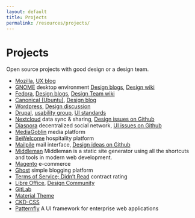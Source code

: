 ```yaml
---
layout: default
title: Projects
permalink: /resources/projects/
---
```



# Projects

Open source projects with good design or a design team.

* [Mozilla](http://mozilla.org), [UX blog](https://blog.mozilla.org/ux)
* [GNOME](http://gnome.org) desktop environment [Design blogs](http://planet.gnome.org/ux/), [Design wiki](https://wiki.gnome.org/Design)
* [Fedora](http://getfedora.org), [Design blogs](http://planet.fedoraproject.org/design), [Design Team wiki](http://fedoraproject.org/wiki/Design)
* [Canonical (Ubuntu)](http://ubuntu.com), [Design blog](http://design.canonical.com)
* [Wordpress](http://wordpress.org), [Design discussion](http://make.wordpress.org/ui/)
* [Drupal](http://drupal.org), [usability group](https://groups.drupal.org/usability), [UI standards](https://drupal.org/ui-standards)
* [Nextcloud](http://nextcloud.com) data sync & sharing, [Design issues on Github](https://github.com/nextcloud/core/issues?labels=design)
* [Diaspora](https://diasporafoundation.org/) decentralized social network, [UI issues on Github](https://github.com/diaspora/diaspora/issues?labels=ui)
* [MediaGoblin](http://mediagoblin.org/) media platform
* [BeWelcome](http://www.bewelcome.org/) hospitality platform
* [Mailpile](http://www.mailpile.is/) mail interface, [Design ideas on Github](https://github.com/pagekite/mailpile/issues?milestone=2)
* [Middleman](https://middlemanapp.com/) Middleman is a static site generator using all the shortcuts and tools in modern web development.
* [Magento](http://magento.com/) e-commerce
* [Ghost](https://ghost.org/) simple blogging platform
* [Terms of Service; Didn’t Read](http://tosdr.org/) contract rating
* [Libre Office](https://www.libreoffice.org/), [Design Community](https://www.libreoffice.org/community/design/)
* [GitLab](https://about.gitlab.com/)
* [Material Theme](https://github.com/equinusocio/material-theme)
* [CKD-CSS](https://github.com/equinusocio/ckdcss)
* [Patternfly](http://www.patternfly.org/) A UI framework for enterprise web applications
